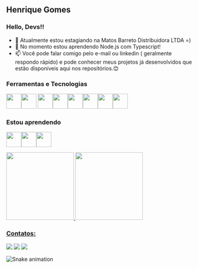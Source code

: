 ## Henrique Gomes
### Hello, Devs!!

- 🔭 Atualmente estou estagiando na Matos Barreto Distribuidora LTDA =)
- 🌱 No momento estou aprendendo Node.js com Typescript!
- 📫 Você pode falar comigo pelo e-mail ou linkedin ( geralmente respondo rápido) e pode conhecer meus projetos já desenvolvidos que estão disponíveis aqui nos repositórios.😊


### Ferramentas e Tecnologias

<img src="https://cdn.jsdelivr.net/gh/devicons/devicon/icons/c/c-original.svg" width="40" height="40"/><img src="https://cdn.jsdelivr.net/gh/devicons/devicon/icons/java/java-original.svg" width="40" height="40"/> <img src="https://cdn.jsdelivr.net/gh/devicons/devicon/icons/git/git-original.svg" width="40" height="40"/><img src="https://cdn.jsdelivr.net/gh/devicons/devicon/icons/mysql/mysql-original.svg" width="40" height="40"/><img src="https://cdn.jsdelivr.net/gh/devicons/devicon/icons/css3/css3-original.svg" width="40" height="40"/><img src="https://cdn.jsdelivr.net/gh/devicons/devicon/icons/html5/html5-original.svg" width="40" height="40" /><img src="https://cdn.jsdelivr.net/gh/devicons/devicon/icons/javascript/javascript-original.svg" width="40" height="40"/><img src="https://cdn.jsdelivr.net/gh/devicons/devicon/icons/typescript/typescript-original.svg" width="40" height="40"/>


### Estou aprendendo

<img src="https://cdn.jsdelivr.net/gh/devicons/devicon/icons/nodejs/nodejs-original.svg" width="40" height="40"/><img src="https://cdn.jsdelivr.net/gh/devicons/devicon/icons/react/react-original.svg" width="40" height="40"/><img src="https://cdn.jsdelivr.net/gh/devicons/devicon/icons/mongodb/mongodb-original.svg" width="40" height="40" />

<div>
<a href="https://github.com/Henriquebgf">
<img height="180em" src="https://github-readme-stats.vercel.app/api/top-langs/?username=Henriquebgf&layout=compact&langs_count=7&theme=nightowl"/>
<img height="180em" src="https://github-readme-stats.vercel.app/api?username=Henriquebgf&show_icons=true&theme=nightowl&include_all_commits=true&count_private=true"/>
</div>

 
### Contatos:

<div>
  <a href="https://www.linkedin.com/in/henrique-gomes-227689149" target="_blank"><img src="https://img.shields.io/badge/-LinkedIn-%230077B5?style=for-the-badge&logo=linkedin&logoColor=white" target="_blank"></a> 
<a href = "mailto:l.henrique.b.g.filho@gmail.com"><img src="https://img.shields.io/badge/Gmail-D14836?style=for-the-badge&logo=gmail&logoColor=white" target="_blank"></a>
<a href="https://instagram.com/henriquebgf" target="_blank"><img src="https://img.shields.io/badge/-Instagram-%23E4405F?style=for-the-badge&logo=instagram&logoColor=white" target="_blank"></a>
</div>
  

![Snake animation](https://github.com/Henriquebgf/Henriquebgf/blob/output/github-contribution-grid-snake.svg)

